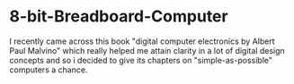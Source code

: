 # 8-bit-Breadboard-Computer

I recently came across this book "digital computer electronics by Albert Paul Malvino" which really helped me attain clarity in a lot of digital design concepts and so i decided to give its chapters on "simple-as-possible" computers a chance.

